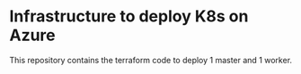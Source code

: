 # Infrastructure to deploy K8s on Azure

This repository contains the terraform code to deploy 1 master and 1 worker.


